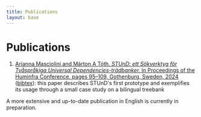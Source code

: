 ```yaml
---
title: Publications
layout: base
---
```


# Publications

1. [Arianna Masciolini and Márton A Tóth. _STUnD: ett Sökverktyg för Tvåspråkiga Universal Dependencies-trädbanker._ In Proceedings of the Huminfra Conference, pages 95–109, Gothenburg, Sweden, 2024](https://doi.org/10.3384/ecp205013) ([bibtex](stund.bib)): this paper describes STUnD's first prototype and exemplifies its usage through a small case study on a bilingual treebank

A more extensive and up-to-date publication in English is currently in preparation.
